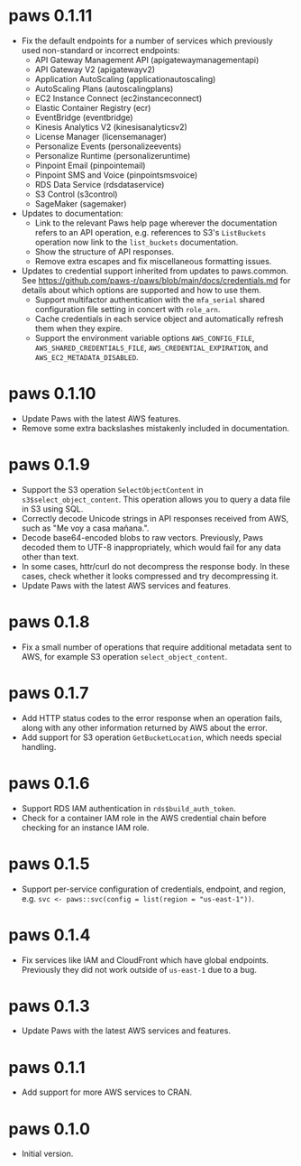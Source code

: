 # paws 0.1.11

* Fix the default endpoints for a number of services which previously used
  non-standard or incorrect endpoints:
  + API Gateway Management API (apigatewaymanagementapi)
  + API Gateway V2 (apigatewayv2)
  + Application AutoScaling (applicationautoscaling)
  + AutoScaling Plans (autoscalingplans)
  + EC2 Instance Connect (ec2instanceconnect)
  + Elastic Container Registry (ecr)
  + EventBridge (eventbridge)
  + Kinesis Analytics V2 (kinesisanalyticsv2)
  + License Manager (licensemanager)
  + Personalize Events (personalizeevents)
  + Personalize Runtime (personalizeruntime)
  + Pinpoint Email (pinpointemail)
  + Pinpoint SMS and Voice (pinpointsmsvoice)
  + RDS Data Service (rdsdataservice)
  + S3 Control (s3control)
  + SageMaker (sagemaker)
* Updates to documentation:
  + Link to the relevant Paws help page wherever the documentation refers to
    an API operation, e.g. references to S3's `ListBuckets` operation now link
    to the `list_buckets` documentation.
  + Show the structure of API responses.
  + Remove extra escapes and fix miscellaneous formatting issues.
* Updates to credential support inherited from updates to paws.common. See
  https://github.com/paws-r/paws/blob/main/docs/credentials.md for details 
  about which options are supported and how to use them.
  + Support multifactor authentication with the `mfa_serial` shared 
    configuration file setting in concert with `role_arn`.
  + Cache credentials in each service object and automatically refresh them
    when they expire.
  + Support the environment variable options `AWS_CONFIG_FILE`, 
    `AWS_SHARED_CREDENTIALS_FILE`, `AWS_CREDENTIAL_EXPIRATION`, and 
    `AWS_EC2_METADATA_DISABLED`.

# paws 0.1.10

* Update Paws with the latest AWS features.
* Remove some extra backslashes mistakenly included in documentation.

# paws 0.1.9

* Support the S3 operation `SelectObjectContent` in `s3$select_object_content`.
  This operation allows you to query a data file in S3 using SQL.
* Correctly decode Unicode strings in API responses received from AWS, such as
  "Me voy a casa mañana.".
* Decode base64-encoded blobs to raw vectors. Previously, Paws decoded them to
  UTF-8 inappropriately, which would fail for any data other than text.
* In some cases, httr/curl do not decompress the response body. In these cases,
  check whether it looks compressed and try decompressing it.
* Update Paws with the latest AWS services and features.

# paws 0.1.8

* Fix a small number of operations that require additional metadata sent to AWS,
  for example S3 operation `select_object_content`.

# paws 0.1.7

* Add HTTP status codes to the error response when an operation fails, along
  with any other information returned by AWS about the error.
* Add support for S3 operation `GetBucketLocation`, which needs special
  handling.

# paws 0.1.6

* Support RDS IAM authentication in `rds$build_auth_token`.
* Check for a container IAM role in the AWS credential chain before checking
  for an instance IAM role.

# paws 0.1.5

* Support per-service configuration of credentials, endpoint, and region,
  e.g. `svc <- paws::svc(config = list(region = "us-east-1"))`.

# paws 0.1.4

* Fix services like IAM and CloudFront which have global endpoints. Previously
  they did not work outside of `us-east-1` due to a bug.

# paws 0.1.3

* Update Paws with the latest AWS services and features.

# paws 0.1.1

* Add support for more AWS services to CRAN.

# paws 0.1.0

* Initial version.
